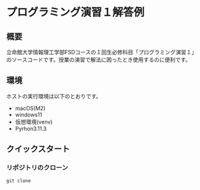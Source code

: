 # プログラミング演習１解答例

## 概要
立命館大学情報理工学部FSDコースの１回生必修科目「プログラミング演習１」のソースコードです。授業の演習で解法に困ったとき使用するのに便利です。

## 環境
ホストの実行環境は以下のとおりです。
- macOS(M2)
- windows11
- 仮想環境(venv)
- Pyrhon3.11.3

## クイックスタート
### リポジトリのクローン
```
git clone 
```

